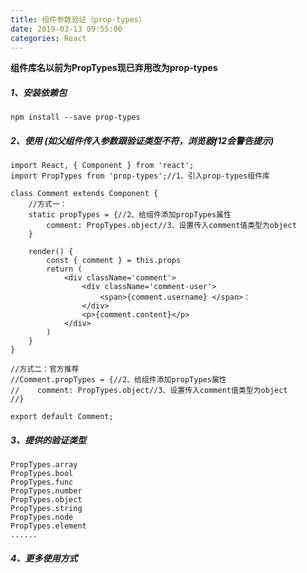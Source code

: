 ```yaml
---
title: 组件参数验证（prop-types）   
date: 2019-03-13 09:55:00  
categories: React  
---
```

**组件库名以前为PropTypes现已弃用改为prop-types**

##### 1、安装依赖包
````
npm install --save prop-types
````
##### 2、使用  (如父组件传入参数跟验证类型不符，浏览器f12会警告提示)
````
import React, { Component } from 'react';
import PropTypes from 'prop-types';//1、引入prop-types组件库

class Comment extends Component {
    //方式一：
    static propTypes = {//2、给组件添加propTypes属性
        comment: PropTypes.object//3、设置传入comment值类型为object
    }

    render() {
        const { comment } = this.props
        return (
            <div className='comment'>
                <div className='comment-user'>
                    <span>{comment.username} </span>：
                </div>
                <p>{comment.content}</p>
            </div>
        )
    }
}

//方式二：官方推荐
//Comment.propTypes = {//2、给组件添加propTypes属性
//    comment: PropTypes.object//3、设置传入comment值类型为object
//}

export default Comment;
````
##### 3、提供的验证类型
````
PropTypes.array
PropTypes.bool
PropTypes.func
PropTypes.number
PropTypes.object
PropTypes.string
PropTypes.node
PropTypes.element
......
````
##### 4、更多使用方式
